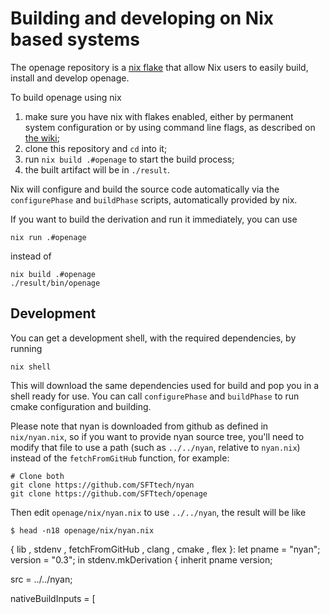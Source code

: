 # Building and developing on Nix based systems

The openage repository is a [nix flake](https://wiki.nixos.org/wiki/Flakes) that
allow Nix users to easily build, install and develop openage.

To build openage using nix

1. make sure you have nix with flakes enabled, either by permanent system
   configuration or by using command line flags, as described on
   [the wiki](https://wiki.nixos.org/wiki/Flakes);
2. clone this repository and `cd` into it;
3. run `nix build .#openage` to start the build process;
4. the built artifact will be in `./result`.

Nix will configure and build the source code automatically via the
`configurePhase` and `buildPhase` scripts, automatically provided by nix.

If you want to build the derivation and run it immediately, you can use

```
nix run .#openage
```

instead of

```
nix build .#openage
./result/bin/openage
```

## Development

You can get a development shell, with the required dependencies, by running

```
nix shell
```

This will download the same dependencies used for build and pop you in a
shell ready for use. You can call `configurePhase` and `buildPhase` to run
cmake configuration and building.

Please note that nyan is downloaded from github as defined in `nix/nyan.nix`,
so if you want to provide nyan source tree, you'll need to modify that file
to use a path (such as `../../nyan`, relative to `nyan.nix`) instead of the
`fetchFromGitHub` function, for example:

```
# Clone both
git clone https://github.com/SFTtech/nyan
git clone https://github.com/SFTtech/openage
```

Then edit `openage/nix/nyan.nix` to use `../../nyan`, the result will be like

```
$ head -n18 openage/nix/nyan.nix

```
{ lib
, stdenv
, fetchFromGitHub
, clang
, cmake
, flex
}:
let
  pname = "nyan";
  version = "0.3";
in
stdenv.mkDerivation
{
  inherit pname version;

  src = ../../nyan;

  nativeBuildInputs = [
```
